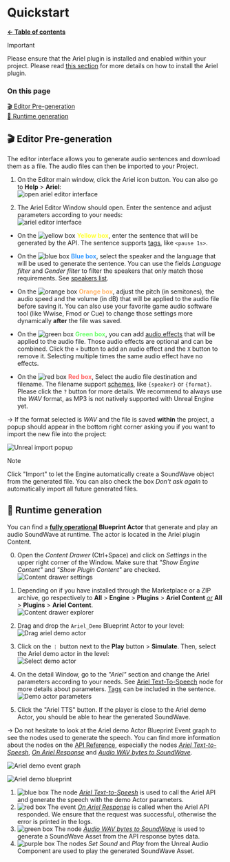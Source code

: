 # Quickstart

**[← Table of contents](/README.md#table-of-contents)**

> [!IMPORTANT]
> Please ensure that the Ariel plugin is installed and enabled within your project. Please read [this section](/doc/Setup.md#installation) for more details on how to install the Ariel plugin.

### On this page

[🎬 Editor Pre-generation](#-editor-pre-generation)<br/>
[🎤 Runtime generation](#-runtime-generation)<br/>

## 🎬 Editor Pre-generation

The editor interface allows you to generate audio sentences and download them as a file. The audio files can then be imported to your Project.

1. On the Editor main window, click the Ariel icon button. You can also go to **Help** > **Ariel**:<br/>
![open ariel editor interface](/res/open_editor.png)

2. The Ariel Editor Window should open. Enter the sentence and adjust parameters according to your needs:<br/>
![ariel editor interface](/res/ariel_editor.png)

*   On the ![yellow box](https://placehold.co/10x10/ffff33/ffff33) <b style="color: #ffff33">Yellow box</b>, enter the sentence that will be generated by the API. The sentence supports [tags](/doc/Features.md#-tags), like `<pause 1s>`.

*   On the ![blue box](https://placehold.co/10x10/3398ff/3398ff) <b style="color: #3398ff">Blue box</b>, select the speaker and the language that will be used to generate the sentence. You can use the fields *Language filter* and *Gender filter* to filter the speakers that only match those requirements. See [speakers list](/README.md#speakers).

*   On the ![orange box](https://placehold.co/10x10/ffb266/ffb266) <b style="color: #ffb266">Orange box</b>, adjust the pitch (in semitones), the audio speed and the volume (in dB) that will be applied to the audio file before saving it. You can also use your favorite game audio software tool (like Wwise, Fmod or Cue) to change those settings more dynamically **after** the file was saved.

*   On the ![green box](https://placehold.co/10x10/66ff66/66ff66) <b style="color: #66ff66">Green box</b>, you can add [audio effects](/doc/Features.md#-audio-effects) that will be applied to the audio file. Those audio effects are optional and can be combined. Click the `+` button to add an audio effect and the `X` button to remove it. Selecting multiple times the same audio effect have no effects.

*   On the ![red box](https://placehold.co/10x10/ff6666/ff6666) <b style="color: #ff6666">Red box</b>, Select the audio file destination and filename. The filename support [schemes](/doc/API.md#scheme-filename), like `{speaker}` or `{format}`. Please click the `?` button for more details. We recommend to always use the *WAV* format, as MP3 is not natively supported with Unreal Engine yet.

→ If the format selected is *WAV* and the file is saved **within** the project, a popup should appear in the bottom right corner asking you if you want to import the new file into the project:

![Unreal import popup](/res/auto_import.png)

> [!NOTE]
> Click "Import" to let the Engine automatically create a SoundWave object from the generated file. You can also check the box *Don't ask again* to automatically import all future generated files.

## 🎤 Runtime generation

You can find a **<ins>fully operational</ins> Blueprint Actor** that generate and play an audio SoundWave at runtime. The actor is located in the Ariel plugin Content.

0. Open the *Content Drawer* (Ctrl+Space) and click on *Settings* in the upper right corner of the Window. Make sure that *"Show Engine Content"* and *"Show Plugin Content"* are checked.<br/>
![Content drawer settings](/res/content_drawer_settings.png)

1. Depending on if you have installed through the Marketplace or a ZIP archive, go respectively to **All** > **Engine** > **Plugins** > **Ariel Content** <ins>*or*</ins> **All** > **Plugins** > **Ariel Content**.<br/>
![Content drawer explorer](/res/ariel_demo_actor_location.png)

2. Drag and drop the `Ariel_Demo` Blueprint Actor to your level:<br/>
![Drag ariel demo actor](/res/ariel_demo_drag.png)

3. Click on the `⋮` button next to the **Play** button > **Simulate**. Then, select the Ariel demo actor in the level:<br/>
![Select demo actor](/res/select_ariel_demo.png)

4. On the detail Window, go to the *"Ariel"* section and change the Ariel parameters according to your needs. See [Ariel Text-To-Speech](/doc/API.md#ariel-text-to-speech) node for more details about parameters. [Tags](/doc/Features.md#-tags) can be included in the sentence.<br/>
![Demo actor parameters](/res/ariel_demo_editor.png)

5. Click the "Ariel TTS" button. If the player is close to the Ariel demo Actor, you should be able to hear the generated SoundWave.

→ Do not hesitate to look at the Ariel demo Actor Blueprint Event graph to see the nodes used to generate the speech. You can find more information about the nodes on the [API Reference](/doc/API.md), especially the nodes *[Ariel Text-to-Speesh](/doc/API.md#ariel-text-to-speech)*, *[On Ariel Response](/doc/API.md#on-ariel-response)* and *[Audio WAV bytes to SoundWave](/doc/API.md#audio-wav-bytes-to-soundwave)*.

![Ariel demo event graph](/res/ariel_demo_event_graph.png)

![Ariel demo blueprint](/res/ariel_demo_blueprint.png)

1. ![blue box](https://placehold.co/10x10/3398ff/3398ff) The node *[Ariel Text-to-Speesh](/doc/API.md#ariel-text-to-speech)* is used to call the Ariel API and generate the speech with the demo Actor parameters.<br/>
2. ![red box](https://placehold.co/10x10/ff6666/ff6666) The event *[On Ariel Response](/doc/API.md#on-ariel-response)* is called when the Ariel API responded. We ensure that the request was successful, otherwise the error is printed in the logs.<br/>
3. ![green box](https://placehold.co/10x10/66ff66/66ff66) The node *[Audio WAV bytes to SoundWave](/doc/API.md#audio-wav-bytes-to-soundwave)* is used to generate a SoundWave Asset from the API response bytes data.<br/>
4. ![purple box](https://placehold.co/10x10/b266ff/b266ff) The nodes *Set Sound* and *Play* from the Unreal Audio Component are used to play the generated SoundWave Asset.

